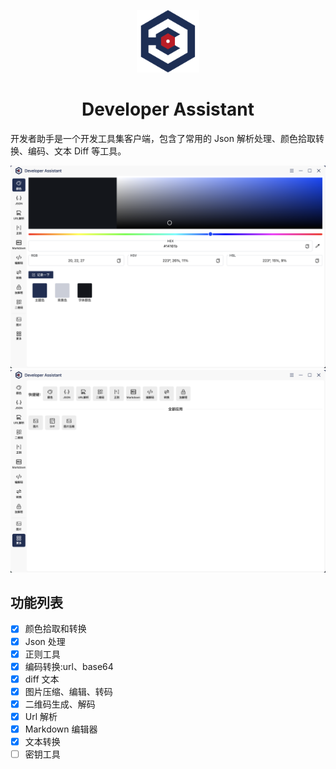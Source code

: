 <p align="center">
  <a href="./assets/icon.png">
    <img width="100" src="assets/icon.png">
  </a>
</p>
<h1 align="center">Developer Assistant</h1>

开发者助手是一个开发工具集客户端，包含了常用的 Json 解析处理、颜色拾取转换、编码、文本 Diff 等工具。

<p align="center">
 <img src="screenshots/color.png" alt="color" width="740"  >
 <img src="screenshots/apps.png" alt="QRcode" width="740" >
</p>

## 功能列表

- [x] 颜色拾取和转换
- [x] Json 处理
- [x] 正则工具
- [x] 编码转换:url、base64
- [x] diff 文本
- [x] 图片压缩、编辑、转码
- [x] 二维码生成、解码
- [x] Url 解析
- [x] Markdown 编辑器
- [x] 文本转换
- [ ] 密钥工具
